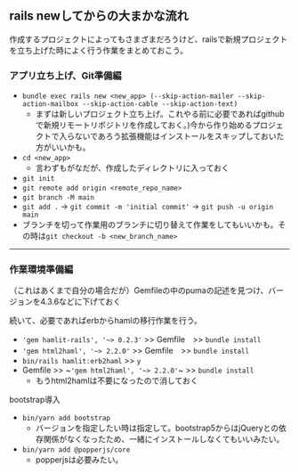 ## rails newしてからの大まかな流れ

作成するプロジェクトによってもさまざまだろうけど、railsで新規プロジェクトを立ち上げた時によく行う作業をまとめておこう。

### アプリ立ち上げ、Git準備編

- `bundle exec rails new <new_app> (--skip-action-mailer --skip-action-mailbox --skip-action-cable --skip-action-text)`
  - まずは新しいプロジェクト立ち上げ。これやる前に必要であればgithubで新規リモートリポジトリを作成しておく。)今から作り始めるプロジェクトで入らないであろう拡張機能はインストールをスキップしておいた方がいいかも。
- `cd <new_app>`
  - 言わずもがなだが、作成したディレクトリに入っておく
- `git init`
- `git remote add origin <remote_repo_name>`
- `git branch -M main`
- `git add .` → `git commit -m 'initial commit'` → `git push -u origin main`
- ブランチを切って作業用のブランチに切り替えて作業をしてもいいかも。その時は`git checkout -b <new_branch_name>`

---
### 作業環境準備編
（これはあくまで自分の場合だが）Gemfileの中のpumaの記述を見つけ、バージョンを4.3.6などに下げておく

続いて、必要であればerbからhamlの移行作業を行う。
- `'gem hamlit-rails', '~> 0.2.3'` >> Gemfile　>> `bundle install`
- `'gem html2haml', '~> 2.2.0'` >> Gemfile　>> `bundle install`
- `bin/rails hamlit:erb2haml` >> `y` 
- Gemfile >> ~`'gem html2haml', '~> 2.2.0'`~ >> `bundle install`
  - もうhtml2hamlは不要になったので消しておく

bootstrap導入

- `bin/yarn add bootstrap`
  - バージョンを指定したい時は指定して。bootstrap5からはjQueryとの依存関係がなくなったため、一緒にインストールしなくてもいいみたい。
- `bin/yarn add @popperjs/core`
  - popperjsは必要みたい。
